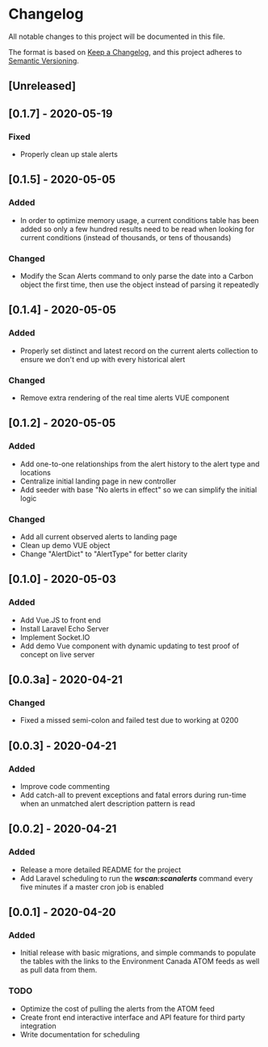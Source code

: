 # Changelog
All notable changes to this project will be documented in this file.

The format is based on [Keep a Changelog](https://keepachangelog.com/en/1.0.0/),
and this project adheres to [Semantic Versioning](https://semver.org/spec/v2.0.0.html).

## [Unreleased]

## [0.1.7] - 2020-05-19

### Fixed

- Properly clean up stale alerts

## [0.1.5] - 2020-05-05

### Added

- In order to optimize memory usage, a current conditions table has been added so only a few hundred results need to be read when looking for current conditions (instead of thousands, or tens of thousands)

### Changed

- Modify the Scan Alerts command to only parse the date into a Carbon object the first time, then use the object instead of parsing it repeatedly

## [0.1.4] - 2020-05-05

### Added

- Properly set distinct and latest record on the current alerts collection to ensure we don't end up with every historical alert

### Changed

- Remove extra rendering of the real time alerts VUE component

## [0.1.2] - 2020-05-05

### Added

- Add one-to-one relationships from the alert history to the alert type and locations
- Centralize initial landing page in new controller
- Add seeder with base "No alerts in effect" so we can simplify the initial logic

### Changed

- Add all current observed alerts to landing page
- Clean up demo VUE object
- Change "AlertDict" to "AlertType" for better clarity

## [0.1.0] - 2020-05-03
### Added
- Add Vue.JS to front end
- Install Laravel Echo Server
- Implement Socket.IO
- Add demo Vue component with dynamic updating to test proof of concept on live server

## [0.0.3a] - 2020-04-21
### Changed
- Fixed a missed semi-colon and failed test due to working at 0200

## [0.0.3] - 2020-04-21
### Added
- Improve code commenting
- Add catch-all to prevent exceptions and fatal errors during run-time when an unmatched alert description pattern is read

## [0.0.2] - 2020-04-21
### Added
- Release a more detailed README for the project
- Add Laravel scheduling to run the _**wscan:scanalerts**_ command every five minutes if a master cron job is enabled

## [0.0.1] - 2020-04-20
### Added
- Initial release with basic migrations, and simple commands to populate the tables with the links to the Environment Canada ATOM feeds as well as pull data from them.

### TODO
- Optimize the cost of pulling the alerts from the ATOM feed
- Create front end interactive interface and API feature for third party integration
- Write documentation for scheduling
